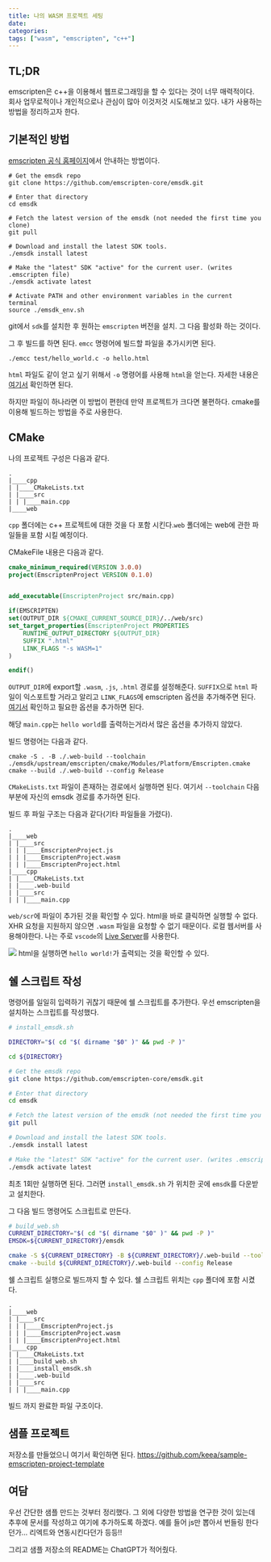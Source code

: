 ```yaml
---
title: 나의 WASM 프로젝트 세팅
date: 
categories: 
tags: ["wasm", "emscripten", "c++"]
---
```


## TL;DR
emscripten은 c++을 이용해서 웹프로그래밍을 할 수 있다는 것이 너무 매력적이다.
회사 업무로적이나 개인적으로나 관심이 많아 이것저것 시도해보고 있다. 내가 사용하는 방법을 정리하고자 한다.

## 기본적인 방법
[emscripten 공식 홈페이지](https://emscripten.org/docs/getting_started/downloads.html)에서 안내하는 방법이다.
``` shell
# Get the emsdk repo
git clone https://github.com/emscripten-core/emsdk.git

# Enter that directory
cd emsdk

# Fetch the latest version of the emsdk (not needed the first time you clone)
git pull

# Download and install the latest SDK tools.
./emsdk install latest

# Make the "latest" SDK "active" for the current user. (writes .emscripten file)
./emsdk activate latest

# Activate PATH and other environment variables in the current terminal
source ./emsdk_env.sh
```
git에서 `sdk`를 설치한 후 원하는 `emscripten` 버전을 설치. 그 다음 활성화 하는 것이다.

그 후 빌드를 하면 된다. `emcc` 명령어에 빌드할 파일을 추가시키면 된다.
``` shell
./emcc test/hello_world.c -o hello.html
```
`html` 파일도 같이 얻고 싶기 위해서 `-o` 명령어를 사용해 `html`을 얻는다.
자세한 내용은 [여기서](https://emscripten.org/docs/getting_started/Tutorial.html) 확인하면 된다.

하지만 파일이 하나라면 이 방법이 편한데 만약 프로젝트가 크다면 불편하다. cmake를 이용해 빌드하는 방법을 주로 사용한다.

## CMake
나의 프로젝트 구성은 다음과 같다.
```
.
|____cpp
| |____CMakeLists.txt
| |____src
| | |____main.cpp
|____web
```
`cpp` 폴더에는 c++ 프로젝트에 대한 것을 다 포함 시킨다.`web` 폴더에는 web에 관한 파일들을 포함 시킬 예정이다.

CMakeFile 내용은 다음과 같다.
``` cmake
cmake_minimum_required(VERSION 3.0.0)
project(EmscriptenProject VERSION 0.1.0)


add_executable(EmscriptenProject src/main.cpp)

if(EMSCRIPTEN)
set(OUTPUT_DIR ${CMAKE_CURRENT_SOURCE_DIR}/../web/src)
set_target_properties(EmscriptenProject PROPERTIES
    RUNTIME_OUTPUT_DIRECTORY ${OUTPUT_DIR}
    SUFFIX ".html"
    LINK_FLAGS "-s WASM=1"
)

endif()
```
`OUTPUT_DIR`에 export할 `.wasm`, `.js`, `.html` 경로를 설정해준다.
`SUFFIX`으로 `html` 파일이 익스포트할 거라고 알리고 `LINK_FLAGS`에 emscripten 옵션을 추가해주면 된다. [여기서](https://emscripten.org/docs/tools_reference/emcc.html) 확인하고 필요한 옵션을 추가하면 된다.

해당 `main.cpp`는 `hello world`를 출력하는거라서 많은 옵션을 추가하지 않았다.


빌드 명령어는 다음과 같다.
``` shell
cmake -S . -B ./.web-build --toolchain ./emsdk/upstream/emscripten/cmake/Modules/Platform/Emscripten.cmake
cmake --build ./.web-build --config Release
```
`CMakeLists.txt` 파일이 존재하는 경로에서 실행하면 된다. 여기서 `--toolchain` 다음 부분에 자신의 emsdk 경로를 추가하면 된다.

빌드 후 파일 구조는 다음과 같다(기타 파일들을 가렸다).
```
.
|____web
| |____src
| | |____EmscriptenProject.js
| | |____EmscriptenProject.wasm
| | |____EmscriptenProject.html
|____cpp
| |____CMakeLists.txt
| |____.web-build
| |____src
| | |____main.cpp
```
`web/scr`에 파일이 추가된 것을 확인할 수 있다. html을 바로 클릭하면 실행할 수 없다. XHR 요청을 지원하지 않으면 `.wasm` 파일을 요청할 수 없기 때문이다. 로컬 웹서버를 사용해야한다. 나는 주로 `vscode`의 [Live Server](https://marketplace.visualstudio.com/items?itemName=ritwickdey.LiveServer)를 사용한다.

![](https://hackmd.io/_uploads/Bk96NvkRj.png)
html을 실행하면 `hello world!`가 출력되는 것을 확인할 수 있다.

## 쉘 스크립트 작성
명령어를 일일히 입력하기 귀찮기 때문에 쉘 스크립트를 추가한다. 우선 emscripten을 설치하는 스크립트를 작성했다.
``` sh
# install_emsdk.sh

DIRECTORY="$( cd "$( dirname "$0" )" && pwd -P )"

cd ${DIRECTORY}

# Get the emsdk repo
git clone https://github.com/emscripten-core/emsdk.git

# Enter that directory
cd emsdk

# Fetch the latest version of the emsdk (not needed the first time you clone)
git pull

# Download and install the latest SDK tools.
./emsdk install latest

# Make the "latest" SDK "active" for the current user. (writes .emscripten file)
./emsdk activate latest
```
최초 1회만 실행하면 된다. 그러면 `install_emsdk.sh` 가 위치한 곳에 `emsdk`를 다운받고 설치한다.

그 다음 빌드 명령어도 스크립트로 만든다.
``` sh
# build_web.sh
CURRENT_DIRECTORY="$( cd "$( dirname "$0" )" && pwd -P )"
EMSDK=${CURRENT_DIRECTORY}/emsdk

cmake -S ${CURRENT_DIRECTORY} -B ${CURRENT_DIRECTORY}/.web-build --toolchain "${EMSDK}/upstream/emscripten/cmake/Modules/Platform/Emscripten.cmake"
cmake --build ${CURRENT_DIRECTORY}/.web-build --config Release
```
쉘 스크립트 실행으로 빌드까지 할 수 있다. 쉘 스크립트 위치는 `cpp` 폴더에 포함 시켰다.

```
.
|____web
| |____src
| | |____EmscriptenProject.js
| | |____EmscriptenProject.wasm
| | |____EmscriptenProject.html
|____cpp
| |____CMakeLists.txt
| |____build_web.sh
| |____install_emsdk.sh
| |____.web-build
| |____src
| | |____main.cpp
```
빌드 까지 완료한 파일 구조이다.

## 샘플 프로젝트
저장소를 만들었으니 여기서 확인하면 된다.
https://github.com/keea/sample-emscripten-project-template

## 여담
우선 간단한 샘플 만드는 것부터 정리했다. 그 외에 다양한 방법을 연구한 것이 있는데 추후에 문서를 작성하고 여기에 추가하도록 하겠다. 예를 들어 js만 뽑아서 번들링 한다던가... 리엑트와 연동시킨다던가 등등!!

그리고 샘플 저장소의 README는 ChatGPT가 적어줬다.